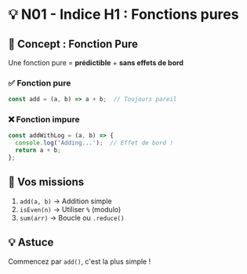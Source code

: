 # 💡 N01 - Indice H1 : Fonctions pures

## 🧬 Concept : Fonction Pure
Une fonction pure = **prédictible** + **sans effets de bord**

### ✅ Fonction pure
```javascript
const add = (a, b) => a + b;  // Toujours pareil
```

### ❌ Fonction impure  
```javascript
const addWithLog = (a, b) => {
  console.log('Adding...');  // Effet de bord !
  return a + b;
};
```

## 🎯 Vos missions
1. `add(a, b)` → Addition simple
2. `isEven(n)` → Utiliser `%` (modulo)  
3. `sum(arr)` → Boucle ou `.reduce()`

## 💡 Astuce
Commencez par `add()`, c'est la plus simple !